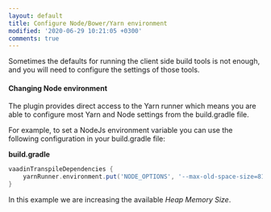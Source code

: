 ```yaml
---
layout: default
title: Configure Node/Bower/Yarn environment
modified: '2020-06-29 10:21:05 +0300'
comments: true
---
```


Sometimes the defaults for running the client side build tools is not enough, and you will need to configure the settings of those tools.

#### Changing Node environment

The plugin provides direct access to the Yarn runner which means you are able to configure most Yarn and Node settings from the build.gradle file.

For example, to set a NodeJs environment variable you can use the following configuration in your build.gradle file:

**build.gradle**
```groovy
vaadinTranspileDependencies {
    yarnRunner.environment.put('NODE_OPTIONS', '--max-old-space-size=8192')
}
```

In this example we are increasing the available *Heap Memory Size*.


